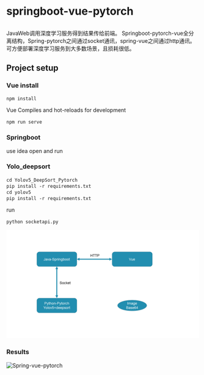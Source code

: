 # springboot-vue-pytorch

##
JavaWeb调用深度学习服务得到结果传给前端。
Springboot-pytorch-vue全分离结构，Spring-pytorch之间通过socket通讯，spring-vue之间通过http通讯。可方便部署深度学习服务到大多数场景，且损耗很低。

## Project setup
### Vue install
```
npm install
```
Vue Compiles and hot-reloads for development
```
npm run serve
```

### Springboot
use idea open and run

### Yolo_deepsort
```
cd Yolov5_DeepSort_Pytorch
pip install -r requirements.txt
cd yolov5
pip install -r requirements.txt
```
run
```
python socketapi.py
```

<img width="800" alt="Spring-vue-pytorch" src="struct.png">

### Results
<img width="800" alt="Spring-vue-pytorch" src="show_res.gif">
